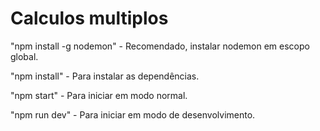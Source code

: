# Calculos multiplos

"npm install -g nodemon" - Recomendado, instalar nodemon em escopo global.

"npm install" - Para instalar as dependências.

"npm start" - Para iniciar em modo normal.

"npm run dev" - Para iniciar em modo de desenvolvimento.
